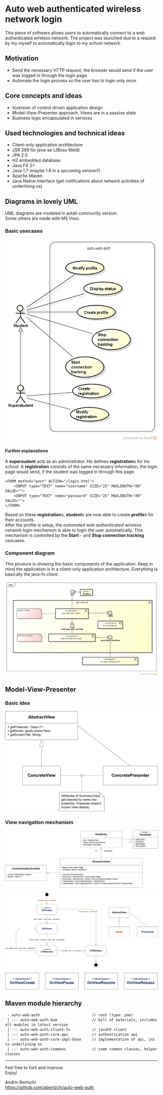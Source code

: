 Auto web authenticated wireless network login
=================================================

This piece of software allows users to automatically connect to a web authenticated wireless network. 
The project was launched due to a request by my myself to automatically login to my school network.

## Motivation
 - Send the necessary HTTP request, the browser would send if the user was logged in through the login page.
 - Automate the login process so the user has to login only once.

## Core concepts and ideas
 - Inversion of control driven application design
 - Model-View-Presenter approach, Views are in a passive state
 - Business logic encapsulated in services

## Used technologies and technical ideas
 - Client-only application architecture
 - JSR 299 for java-se (JBoss Weld)
 - JPA 2.0
 - H2 embedded database
 - Java FX 2+
 - Java 1.7 (maybe 1.8 in a upcoming version?)
 - Apache Maven
 - Java Native Interface (get notifications about network activities of underlining os)
 
## Diagrams in lovely UML
UML diagrams are modeled in astah community version.  
Some others are made with MS Visio.

### Basic usecases
![Basic usecases](./doc/design/rendering/14-02-21_basic-usecases.png?raw=true)  

#### Further explanations
A **supersudent** acts as an administrator. He defines **registration**s for his school. A **registration** consists of the same necessary information, the login page would send, if the student was logged in through this page.

    <FORM method="post" ACTION="/login.html">  
    	<INPUT type="TEXT" name="username" SIZE="25" MAXLENGTH="80" VALUE="">  
    	<INPUT type="TEXT" name="password" SIZE="25" MAXLENGTH="80" VALUE="">  
    </FORM>

Based on these **registration**s, **student**s are now able to create **profile**s for their accounts.  
After the profile is setup, the *automated web authenticated wireless network login* mechanism is able to login the user automatically. This mechanism is controlled by the **Start** - and **Stop connection tracking** usecases.

### Component diagram
This picuture is showing the basic components of the application. Keep in mind the application is in a client-only application architecture. Everything is basically the java-fx client.

![Basic usecases](./doc/design/rendering/14-02-21_component-diag-auto-web-auth.png?raw=true)

## Model-View-Presenter

### Basic idea
![Basic idea MVP](./doc/design/rendering/14-03-13_mvp-core.png?raw=true)

### View navigation mechanism
![View navigation](./doc/design/rendering/14-03-13_mvp-screencontext.png?raw=true)

![View states](./doc/design/rendering/14-03-13_mvp-view-state.png?raw=true)

![View states annotations](./doc/design/rendering/14-03-13_mvp-view-state-annotations.png?raw=true)


## Maven module hierarchy

     - auto-web-auth                        // root (type: pom)
     | --- auto-web-auth-bom                // bill of materials, includes all modules in latest version
     | --- auto-web-auth-client-fx          // javaFX client
     | --- auto-web-auth-core-api           // authentication api
     | --- auto-web-auth-core-impl-base     // implementation of api, jni to underlining os
     | --- auto-web-auth-commons            // some common classes, helper classes



----------

Feel free to fork and improve.  
Enjoy!  

Andrin Bertschi  
https://github.com/abertschi/auto-web-auth